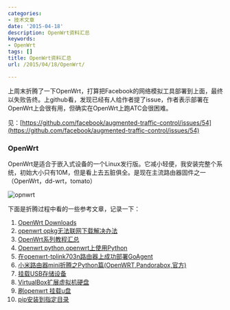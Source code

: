 ```yaml
---
categories:
- 技术文章
date: '2015-04-18'
description: OpenWrt资料汇总
keywords:
- OpenWrt
tags: []
title: OpenWrt资料汇总
url: /2015/04/18/OpenWrt/

---
```



上周末折腾了一下OpenWrt，打算把Facebook的网络模拟工具部署到上面，最终以失败告终。上github看，发现已经有人给作者提了issue，作者表示部署在OpenWrt上会很有用，但确实在OpenWrt上跑ATC会很困难。

<!--more-->

见：[https://github.com/facebook/augmented-traffic-control/issues/54](https://github.com/facebook/augmented-traffic-control/issues/54)

### OpenWrt
OpenWrt是适合于嵌入式设备的一个Linux发行版。它减小轻便，我安装完整个系统，初始大小只有10M，但是看上去五脏俱全。是现在主流路由器固件之一（OpenWrt，dd-wrt，tomato）

![opnwrt](http://7xlx3k.com1.z0.glb.clouddn.com/openwrt.png)

下面是折腾过程中看的一些参考文章，记录一下：

1. [OpenWrt Downloads](http://downloads.openwrt.org)
1. [openwrt opkg无法联网下载解决办法](https://sqzr.cc/blog/2013/11/09/openwrt-opkgwu-fa-lian-wang-xia-zai-jie-jue-ban-fa/)
1. [OpenWrt系列教程汇总](http://www.openwrt.org.cn/bbs/forum.php?mod=viewthread&tid=60&extra=page%3D1)
1. [Openwrt python,openwrt上使用Python](http://blog.csdn.net/phodal/article/details/8521712)
1. [在openwrt-tplink703n路由器上成功部署GoAgent](http://scola.github.io/deploy-goagent-on-openwrt-tplink-703n/)
1. [小米路由器mini折腾之Python篇(OpenWRT,Pandorabox,官方)](http://www.phpgao.com/xiaomi_router_python.html)
1. [挂载USB存储设备](http://wiki.openwrt.org/zh-cn/doc/howto/usb.storage)
1. [VirtualBox扩展虚拟机硬盘](http://blog.sina.com.cn/s/blog_53689eaf0100xksw.html)
1. [刷openwrt 挂载u盘](http://www.cnblogs.com/xianfangloveyangmei/p/3675385.html)
1. [pip安装到指定目录](http://jyd.me/linux/pip-install-to-different-home/)
